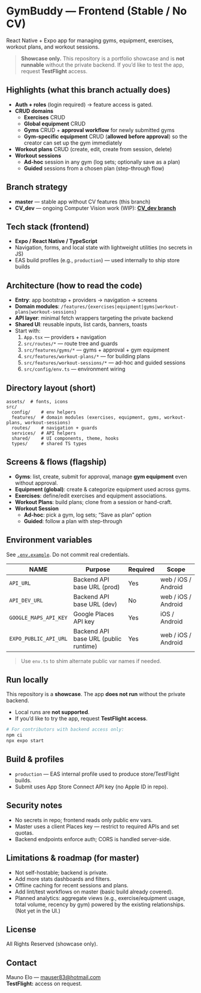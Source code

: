 # GymBuddy — Frontend (Stable / No CV)

React Native + Expo app for managing gyms, equipment, exercises, workout plans, and workout sessions.

> **Showcase only.** This repository is a portfolio showcase and is **not runnable** without the private backend. If you’d like to test the app, request **TestFlight** access.

## Highlights (what this branch actually does)
- **Auth + roles** (login required) → feature access is gated.
- **CRUD domains**
  - **Exercises** CRUD
  - **Global equipment** CRUD
  - **Gyms** CRUD + **approval workflow** for newly submitted gyms
  - **Gym-specific equipment** CRUD (**allowed before approval**) so the creator can set up the gym immediately
- **Workout plans** CRUD (create, edit, create from session, delete)
- **Workout sessions**
  - **Ad-hoc** session in any gym (log sets; optionally save as a plan)
  - **Guided** sessions from a chosen plan (step-through flow)

## Branch strategy
- **master** — stable app without CV features (this branch)
- **CV_dev** — ongoing Computer Vision work (WIP): **[CV_dev branch](https://github.com/Mauser83/gymbuddy-frontend/tree/CV_dev)**

## Tech stack (frontend)
- **Expo / React Native / TypeScript**
- Navigation, forms, and local state with lightweight utilities (no secrets in JS)
- EAS build profiles (e.g., `production`) — used internally to ship store builds

## Architecture (how to read the code)
- **Entry**: app bootstrap + providers → navigation → screens
- **Domain modules**: `/features/{exercises|equipment|gyms|workout-plans|workout-sessions}`
- **API layer**: minimal fetch wrappers targeting the private backend
- **Shared UI**: reusable inputs, list cards, banners, toasts
- Start with:
  1. `App.tsx` — providers + navigation
  2. `src/routes/*` — route tree and guards
  3. `src/features/gyms/*` — gyms + approval + gym equipment
  4. `src/features/workout-plans/*` — for building plans
  5. `src/features/workout-sessions/*` — ad-hoc and guided sessions
  6. `src/config/env.ts` — environment wiring

## Directory layout (short)
```
assets/  # fonts, icons
src/
  config/    # env helpers
  features/  # domain modules (exercises, equipment, gyms, workout-plans, workout-sessions)
  routes/    # navigation + guards
  services/  # API helpers
  shared/    # UI components, theme, hooks
  types/     # shared TS types
```

## Screens & flows (flagship)
- **Gyms**: list, create, submit for approval, manage **gym equipment** even without approval.
- **Equipment (global)**: create & categorize equipment used across gyms.
- **Exercises**: define/edit exercises and equipment associations.
- **Workout Plans**: build plans; clone from a session or hand-craft.
- **Workout Session**
  - **Ad-hoc**: pick a gym, log sets; “Save as plan” option
  - **Guided**: follow a plan with step-through

## Environment variables
See [`.env.example`](./.env.example). Do not commit real credentials.

| NAME | Purpose | Required | Scope |
| --- | --- | --- | --- |
| `API_URL` | Backend API base URL (prod) | Yes | web / iOS / Android |
| `API_DEV_URL` | Backend API base URL (dev) | No | web / iOS / Android |
| `GOOGLE_MAPS_API_KEY` | Google Places API key | Yes | iOS / Android |
| `EXPO_PUBLIC_API_URL` | Backend API base URL (public runtime) | Yes | web / iOS / Android |

> Use `env.ts` to shim alternate public var names if needed.

## Run locally
This repository is a **showcase**. The app **does not run** without the private backend.

- Local runs are **not supported**.
- If you’d like to try the app, request **TestFlight access**.

```bash
# For contributors with backend access only:
npm ci
npx expo start
```

## Build & profiles
- `production` — EAS internal profile used to produce store/TestFlight builds.
- Submit uses App Store Connect API key (no Apple ID in repo).

## Security notes
- No secrets in repo; frontend reads only public env vars.
- Master uses a client Places key — restrict to required APIs and set quotas.
- Backend endpoints enforce auth; CORS is handled server-side.

## Limitations & roadmap (for master)
- Not self-hostable; backend is private.
- Add more stats dashboards and filters.
- Offline caching for recent sessions and plans.
- Add lint/test workflows on master (basic build already covered).
- Planned analytics: aggregate views (e.g., exercise/equipment usage, total volume, recency by gym) powered by the existing relationships. (Not yet in the UI.)

## License
All Rights Reserved (showcase only).

## Contact
Mauno Elo — mauser83@hotmail.com  
**TestFlight:** access on request.
